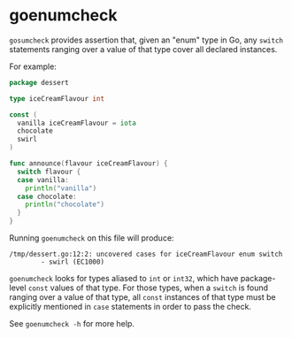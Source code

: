 # goenumcheck

`gosumcheck` provides assertion that, given an "enum" type in Go, any `switch` statements ranging
over a value of that type cover all declared instances.

For example:

```go
package dessert

type iceCreamFlavour int

const (
  vanilla iceCreamFlavour = iota
  chocolate
  swirl
)

func announce(flavour iceCreamFlavour) {
  switch flavour {
  case vanilla:
    println("vanilla")
  case chocolate:
    println("chocolate")
  }
}
```

Running `goenumcheck` on this file will produce:

```
/tmp/dessert.go:12:2: uncovered cases for iceCreamFlavour enum switch
        - swirl (EC1000)
```

`goenumcheck` looks for types aliased to `int` or `int32`, which have package-level `const` values
of that type. For those types, when a `switch` is found ranging over a value of that type, all
`const` instances of that type must be explicitly mentioned in `case` statements in order to pass
the check.

See `goenumcheck -h` for more help.

